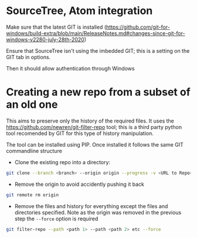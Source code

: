 # SourceTree, Atom integration

Make sure that the latest GIT is installed (https://github.com/git-for-windows/build-extra/blob/main/ReleaseNotes.md#changes-since-git-for-windows-v2280-july-28th-2020)

Ensure that SourceTree isn't using the imbedded GIT; this is a setting on the GIT tab in options.

Then it should allow authentication through Windows

# Creating a new repo from a subset of an old one

This aims to preserve only the history of the required files.  It uses the https://github.com/newren/git-filter-repo tool; this is a third party python tool recomended by GIT for this type of history manipulation.  

The tool can be installed using PIP.  Once installed it follows the same GIT commandline structure

- Clone the existing repo into a directory:
```bash
git clone --branch <branch> --origin origin --progress -v <URL to Repo>
```
- Remove the origin to avoid accidently pushing it back
```bash
git remote rm origin
```
- Remove the files and history for everything except the files and directories specified.  Note as the origin was removed in the previous step the ```--force``` option is required
```bash
git filter-repo --path <path 1> --path <path 2> etc --force
```
